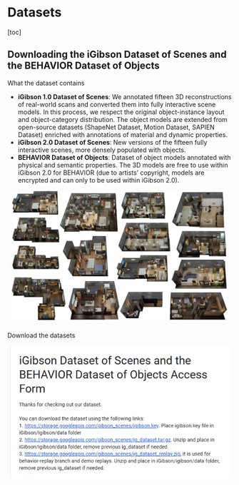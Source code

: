 # Datasets

[toc]

## Downloading the iGibson Dataset of Scenes and the BEHAVIOR Dataset of Objects

What the dataset contains

- __iGibson 1.0 Dataset of Scenes__: We annotated fifteen 3D reconstructions of real-world scans and converted them into fully interactive scene models. In this process, we respect the original object-instance layout and object-category distribution. The object models are extended from open-source datasets (ShapeNet Dataset, Motion Dataset, SAPIEN Dataset) enriched with annotations of material and dynamic properties.
- __iGibson 2.0 Dataset of Scenes__: New versions of the fifteen fully interactive scenes, more densely populated with objects.
- __BEHAVIOR Dataset of Objects__: Dataset of object models annotated with physical and semantic properties. The 3D models are free to use within iGibson 2.0 for BEHAVIOR (due to artists’ copyright, models are encrypted and can only to be used within iGibson 2.0).

![igibson](data/igibson.png)

Download the datasets

![download](data/download_igibson2.png)